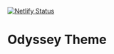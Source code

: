 [![Netlify Status](https://api.netlify.com/api/v1/badges/f1c8c6a3-7801-40c4-adf0-bd4c20edfe81/deploy-status)](https://app.netlify.com/sites/odyssey-theme/deploys)

# Odyssey Theme

